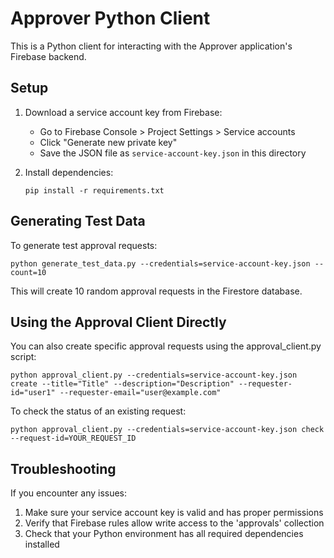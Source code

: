 # Approver Python Client

This is a Python client for interacting with the Approver application's Firebase backend.

## Setup

1. Download a service account key from Firebase:
   - Go to Firebase Console > Project Settings > Service accounts
   - Click "Generate new private key"
   - Save the JSON file as `service-account-key.json` in this directory

2. Install dependencies:
   ```
   pip install -r requirements.txt
   ```

## Generating Test Data

To generate test approval requests:

```
python generate_test_data.py --credentials=service-account-key.json --count=10
```

This will create 10 random approval requests in the Firestore database.

## Using the Approval Client Directly

You can also create specific approval requests using the approval_client.py script:

```
python approval_client.py --credentials=service-account-key.json create --title="Title" --description="Description" --requester-id="user1" --requester-email="user@example.com"
```

To check the status of an existing request:

```
python approval_client.py --credentials=service-account-key.json check --request-id=YOUR_REQUEST_ID
```

## Troubleshooting

If you encounter any issues:

1. Make sure your service account key is valid and has proper permissions
2. Verify that Firebase rules allow write access to the 'approvals' collection
3. Check that your Python environment has all required dependencies installed 